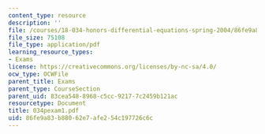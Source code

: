 ```yaml
---
content_type: resource
description: ''
file: /courses/18-034-honors-differential-equations-spring-2004/86fe9a83b88062e7afe254c197726c6c_034pexam1.pdf
file_size: 75108
file_type: application/pdf
learning_resource_types:
- Exams
license: https://creativecommons.org/licenses/by-nc-sa/4.0/
ocw_type: OCWFile
parent_title: Exams
parent_type: CourseSection
parent_uid: 83cea548-8968-c5cc-9217-7c2459b121ac
resourcetype: Document
title: 034pexam1.pdf
uid: 86fe9a83-b880-62e7-afe2-54c197726c6c
---
```

